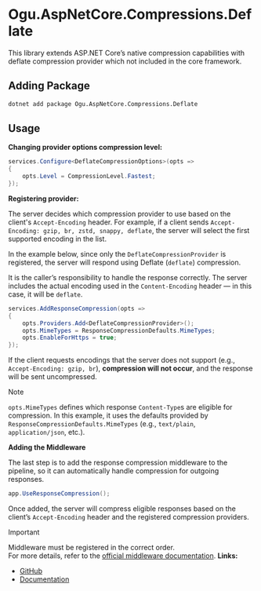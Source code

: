 # Ogu.AspNetCore.Compressions.Deflate

This library extends ASP.NET Core’s native compression capabilities with deflate compression provider which not included in the core framework.

## Adding Package

```bash
dotnet add package Ogu.AspNetCore.Compressions.Deflate
```

## Usage

**Changing provider options compression level:**
```csharp
services.Configure<DeflateCompressionOptions>(opts =>
{
    opts.Level = CompressionLevel.Fastest;
});
```

**Registering provider:**

The server decides which compression provider to use based on the client's `Accept-Encoding` header. For example, if a client sends `Accept-Encoding: gzip, br, zstd, snappy, deflate`, the server will select the first supported encoding in the list.

In the example below, since only the `DeflateCompressionProvider` is registered, the server will respond using Deflate (`deflate`) compression.

It is the caller’s responsibility to handle the response correctly.
The server includes the actual encoding used in the `Content-Encoding` header — in this case, it will be `deflate`.

```csharp
services.AddResponseCompression(opts =>
{
    opts.Providers.Add<DeflateCompressionProvider>();
    opts.MimeTypes = ResponseCompressionDefaults.MimeTypes;
    opts.EnableForHttps = true;
});
```

If the client requests encodings that the server does not support (e.g., `Accept-Encoding: gzip, br`), **compression will not occur**, and the response will be sent uncompressed.

> [!NOTE]  
> `opts.MimeTypes` defines which response `Content-Type`s are eligible for compression. In this example, it uses the defaults provided by `ResponseCompressionDefaults.MimeTypes` (e.g., `text/plain`, `application/json`, etc.).

**Adding the Middleware**

The last step is to add the response compression middleware to the pipeline, so it can automatically handle compression for outgoing responses.

```csharp
app.UseResponseCompression();
```

Once added, the server will compress eligible responses based on the client’s `Accept-Encoding` header and the registered compression providers.

> [!IMPORTANT]  
> Middleware must be registered in the correct order.  
> For more details, refer to the [official middleware documentation](https://learn.microsoft.com/en-us/aspnet/core/fundamentals/middleware/?view=aspnetcore-9.0). 
**Links:**
- [GitHub](https://github.com/ogulcanturan/Ogu.Compressions)
- [Documentation](https://github.com/ogulcanturan/Ogu.Compressions/tree/master/src/Ogu.AspNetCore.Compressions#readme)
